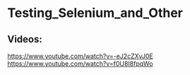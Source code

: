 # Testing_Selenium_and_Other
## Videos:
https://www.youtube.com/watch?v=-eJ2cZXyJ0E
https://www.youtube.com/watch?v=f0U8I8fpqWo
